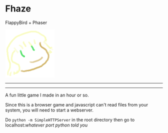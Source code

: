 # Fhaze
FlappyBird + Phaser

![smol](/assets/fhazer_player.png)

-------------------------
-------------------------

A fun little game I made in an hour or so.

Since this is a browser game and javascript can't read files from your
system, you will need to start a webserver.

Do `python -m SimpleHTTPServer` in the root directory then go to
localhost:*whatever port python told you*
